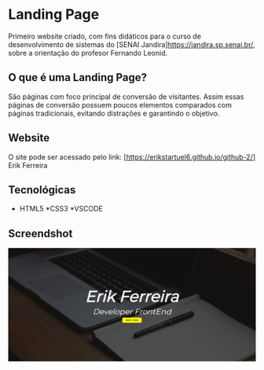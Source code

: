 # Landing Page
Primeiro website criado, com fins didáticos para o curso de desenvolvimento de sistemas do [SENAI Jandira]https://jandira.sp.senai.br/, sobre a orientação do profesor Fernando Leonid.

## O que é uma Landing Page?
São páginas com foco principal de conversão de visitantes. Assim essas páginas de conversão possuem poucos elementos comparados com páginas tradicionais, evitando distrações e garantindo o objetivo.

##  Website
O site pode ser acessado pelo link:  [https://erikstartuel6.github.io/github-2/] Erik Ferreira


## Tecnológicas

* HTML5
*CSS3
*VSCODE

 ## Screendshot 
 ![](captura.png)